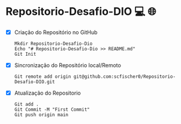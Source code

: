 # Repositorio-Desafio-DIO  :computer: :globe_with_meridians:

- [x] Criação do Repositório no GitHub

  ```
  Mkdir Repositorio-Desafio-Dio
  Echo "# Repositorio-Desafio-Dio >> README.md"
  Git Init
  ```

  

- [x] Sincronização do Repositório local/Remoto

  ```
  Git remote add origin git@github.com:scfischer0/Repositorio-Desafio-DIO.git
  ```

- [x] Atualização do Repositorio

  ```
  Git add .
  Git Commit -M "First Commit"
  Git push origin main
  ```

  
